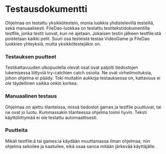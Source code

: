 # Testausdokumentti

Ohjelmaa on testattu yksikkötestein, monia luokkia yhdistelevillä testeillä, sekä manuaalisesti. FileDao-luokkaa on testattu testitekstidokumentilla testfile, jonka testit luovat, kun ne ajetaan. Jokaisen testin jälkeen testfile:stä poistetaan kaikki pelit. Suuri osa testeistä testaa VideoGame ja FileDao luokkien yhteyksiä, mutta yksikkötestejäkin on.

### Testauksen puutteet 
Testikattavuuden ulkopuolella olevat osat ovat paljolti tiedostojen lukemisessa liittyviä try-catchien catch osioita. Ne ovat virheilmoituksia, johon ohjelma ei päädy. Toki muitakin aukkoja testauksessa on, kattavuus ei ole täydellinen vaikka onkin korkea.

### Manuaalinen testaus
Ohjelmaa on ajettu tilanteissa, missä tiedostot games ja testfile puuttuvat, tai ne ovat jo luotu. Kummassakin tilanteessa ohjelma toimii hyvin. Teksti käyttöliittymää ei ole testattu automaattisesti.

### Puutteita
Mikäli testfile:ä tai games:ia käydään muuttamassa ilman ohjelmaa, niin ohjelma sekoilee ja kaatuilee, eikä osaa sanoa mitään järkevää käyttäjälle.

